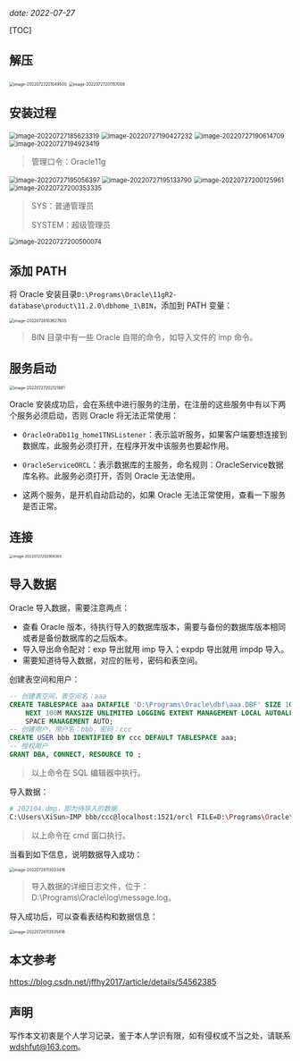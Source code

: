 *date: 2022-07-27*



[TOC]

## 解压

<img src="oracle/image-20220727201049500.png" alt="image-20220727201049500" style="zoom: 50%;" />

<img src="oracle/image-20220727201157009.png" alt="image-20220727201157009" style="zoom:50%;" />

## 安装过程

<img src="oracle/image-20220727185623319.png" alt="image-20220727185623319" style="zoom:80%;" />

<img src="oracle/image-20220727190427232.png" alt="image-20220727190427232" style="zoom:80%;" />

<img src="oracle/image-20220727190614709.png" alt="image-20220727190614709" style="zoom:80%;" />

<img src="oracle/image-20220727194923419.png" alt="image-20220727194923419" style="zoom:80%;" />

> 管理口令：Oracle11g

<img src="oracle/image-20220727195056397.png" alt="image-20220727195056397" style="zoom:80%;" />

<img src="oracle/image-20220727195133790.png" alt="image-20220727195133790" style="zoom:80%;" />

<img src="oracle/image-20220727200125961.png" alt="image-20220727200125961" style="zoom:80%;" />

<img src="oracle/image-20220727200353335.png" alt="image-20220727200353335" style="zoom:80%;" />

> SYS：普通管理员
>
> SYSTEM：超级管理员

<img src="oracle/image-20220727200500074.png" alt="image-20220727200500074" style="zoom:80%;" />

## 添加 PATH

将 Oracle 安装目录`D:\Programs\Oracle\11gR2-database\product\11.2.0\dbhome_1\BIN`，添加到 PATH 变量：

<img src="oracle/image-20220728103627605.png" alt="image-20220728103627605" style="zoom:50%;" />

> BIN 目录中有一些 Oracle 自带的命令，如导入文件的 imp 命令。

## 服务启动

<img src="oracle/image-20220727202121881.png" alt="image-20220727202121881" style="zoom: 50%;" />

Oracle 安装成功后，会在系统中进行服务的注册，在注册的这些服务中有以下两个服务必须启动，否则 Oracle 将无法正常使用：

- `OracleOraDb11g_home1TNSListener`：表示监听服务，如果客户端要想连接到数据库，此服务必须打开，在程序开发中该服务也要起作用。

- `OracleServiceORCL`：表示数据库的主服务，命名规则：OracleService数据库名称。此服务必须打开，否则 Oracle 无法使用。
- 这两个服务，是开机自动启动的，如果 Oracle 无法正常使用，查看一下服务是否正常。

## 连接

<img src="oracle/image-20220727202909360.png" alt="image-20220727202909360" style="zoom:45%;" />

## 导入数据

Oracle 导入数据，需要注意两点：

- 查看 Oracle 版本，待执行导入的数据库版本，需要与备份的数据库版本相同或者是备份数据库的之后版本。
- 导入导出命令配对：exp 导出就用 imp 导入；expdp 导出就用 impdp 导入。
- 需要知道待导入数据，对应的账号，密码和表空间。

创建表空间和用户：

```sql
-- 创建表空间，表空间名：aaa
CREATE TABLESPACE aaa DATAFILE 'D:\Programs\Oracle\dbf\aaa.DBF' SIZE 1G AUTOEXTEND ON
	NEXT 100M MAXSIZE UNLIMITED LOGGING EXTENT MANAGEMENT LOCAL AUTOALLOCATE SEGMENT
	SPACE MANAGEMENT AUTO;
-- 创建用户，用户名：bbb，密码：ccc
CREATE USER bbb IDENTIFIED BY ccc DEFAULT TABLESPACE aaa;
-- 授权用户
GRANT DBA, CONNECT, RESOURCE TO ;
```

> 以上命令在 SQL 编辑器中执行。

导入数据：

```bash
# 202104.dmp，即为待导入的数据
C:\Users\XiSun>IMP bbb/ccc@localhost:1521/orcl FILE=D:\Programs\Oracle\dmp\202104.dmp FULL=y LOG=D:\Programs\Oracle\log\message.log
```

> 以上命令在 cmd 窗口执行。

当看到如下信息，说明数据导入成功：

<img src="oracle/image-20220728113033416.png" alt="image-20220728113033416" style="zoom:50%;" />

> 导入数据的详细日志文件，位于：D:\Programs\Oracle\log\message.log。

导入成功后，可以查看表结构和数据信息：

<img src="oracle/image-20220728113535418.png" alt="image-20220728113535418" style="zoom:50%;" />

## 本文参考

https://blog.csdn.net/jffhy2017/article/details/54562385

## 声明

写作本文初衷是个人学习记录，鉴于本人学识有限，如有侵权或不当之处，请联系 [wdshfut@163.com](mailto:wdshfut@163.com)。